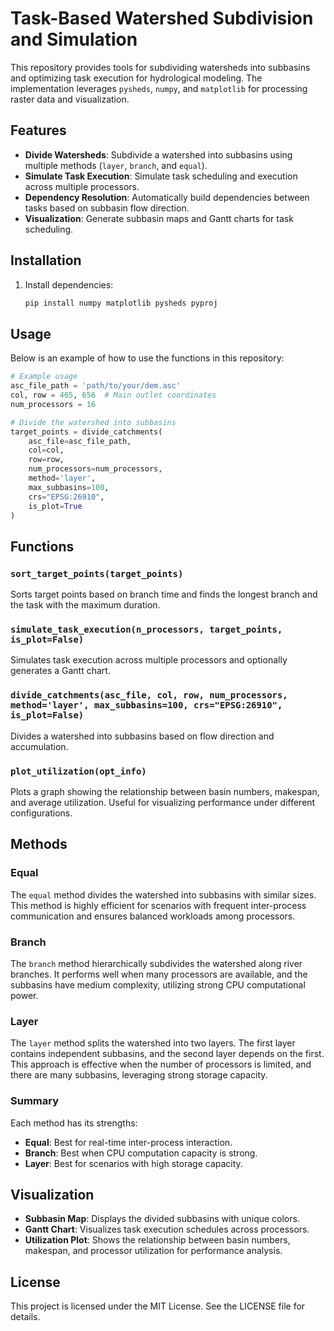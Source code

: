 # Task-Based Watershed Subdivision and Simulation

This repository provides tools for subdividing watersheds into subbasins and optimizing task execution for hydrological modeling. The implementation leverages `pysheds`, `numpy`, and `matplotlib` for processing raster data and visualization.

## Features

- **Divide Watersheds**: Subdivide a watershed into subbasins using multiple methods (`layer`, `branch`, and `equal`).
- **Simulate Task Execution**: Simulate task scheduling and execution across multiple processors.
- **Dependency Resolution**: Automatically build dependencies between tasks based on subbasin flow direction.
- **Visualization**: Generate subbasin maps and Gantt charts for task scheduling.

## Installation

1. Install dependencies:
   ```bash
   pip install numpy matplotlib pysheds pyproj
   ```

## Usage

Below is an example of how to use the functions in this repository:

```python
# Example usage
asc_file_path = 'path/to/your/dem.asc'
col, row = 465, 656  # Main outlet coordinates
num_processors = 16

# Divide the watershed into subbasins
target_points = divide_catchments(
    asc_file=asc_file_path,
    col=col,
    row=row,
    num_processors=num_processors,
    method='layer',
    max_subbasins=100,
    crs="EPSG:26910",
    is_plot=True
)
```

## Functions

### `sort_target_points(target_points)`
Sorts target points based on branch time and finds the longest branch and the task with the maximum duration.

### `simulate_task_execution(n_processors, target_points, is_plot=False)`
Simulates task execution across multiple processors and optionally generates a Gantt chart.

### `divide_catchments(asc_file, col, row, num_processors, method='layer', max_subbasins=100, crs="EPSG:26910", is_plot=False)`
Divides a watershed into subbasins based on flow direction and accumulation.

### `plot_utilization(opt_info)`
Plots a graph showing the relationship between basin numbers, makespan, and average utilization. Useful for visualizing performance under different configurations.

## Methods

### Equal
The `equal` method divides the watershed into subbasins with similar sizes. This method is highly efficient for scenarios with frequent inter-process communication and ensures balanced workloads among processors.

### Branch
The `branch` method hierarchically subdivides the watershed along river branches. It performs well when many processors are available, and the subbasins have medium complexity, utilizing strong CPU computational power.

### Layer
The `layer` method splits the watershed into two layers. The first layer contains independent subbasins, and the second layer depends on the first. This approach is effective when the number of processors is limited, and there are many subbasins, leveraging strong storage capacity.

### Summary
Each method has its strengths:
- **Equal**: Best for real-time inter-process interaction.
- **Branch**: Best when CPU computation capacity is strong.
- **Layer**: Best for scenarios with high storage capacity.

## Visualization

- **Subbasin Map**: Displays the divided subbasins with unique colors.
- **Gantt Chart**: Visualizes task execution schedules across processors.
- **Utilization Plot**: Shows the relationship between basin numbers, makespan, and processor utilization for performance analysis.

## License

This project is licensed under the MIT License. See the LICENSE file for details.
